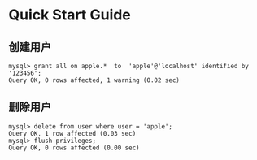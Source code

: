 Quick Start Guide
===================================================================================


创建用户
------------------------------------------------------------

```
mysql> grant all on apple.*  to  'apple'@'localhost' identified by '123456';
Query OK, 0 rows affected, 1 warning (0.02 sec)
```




删除用户
------------------------------------------------------------

```
mysql> delete from user where user = 'apple';
Query OK, 1 row affected (0.03 sec)
mysql> flush privileges;
Query OK, 0 rows affected (0.00 sec)
```


